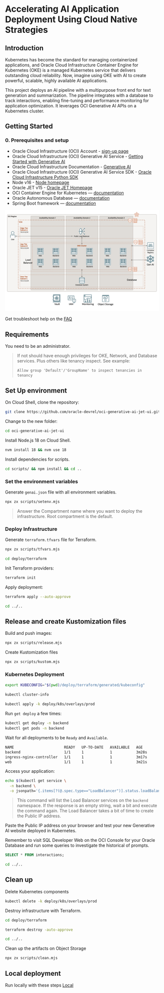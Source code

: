 # Accelerating AI Application Deployment Using Cloud Native Strategies

## Introduction

Kubernetes has become the standard for managing containerized applications, and Oracle Cloud Infrastructure Container Engine for Kubernetes (OKE) is a managed Kubernetes service that delivers outstanding cloud reliability. Now, imagine using OKE with AI to create powerful, scalable, highly available AI applications.

This project deploys an AI pipeline with a multipurpose front end for text generation and summarization. The pipeline integrates with a database to track interactions, enabling fine-tuning and performance monitoring for application optimization. It leverages OCI Generative AI APIs on a Kubernetes cluster.

## Getting Started

### 0. Prerequisites and setup

- Oracle Cloud Infrastructure (OCI) Account - [sign-up page](https://www-sites.oracle.com/artificial-intelligence/solutions/deploy-ai-apps-fast/#:~:text=Oracle%20Cloud%20account%E2%80%94-,sign%2Dup%20page,-Oracle%20Cloud%20Infrastructure)
- Oracle Cloud Infrastructure (OCI) Generative AI Service - [Getting Started with Generative AI](https://docs.oracle.com/en-us/iaas/Content/generative-ai/getting-started.htm)
- Oracle Cloud Infrastructure Documentation - [Generative AI](https://docs.oracle.com/en-us/iaas/Content/generative-ai/home.htm)
- Oracle Cloud Infrastructure (OCI) Generative AI Service SDK - [Oracle Cloud Infrastructure Python SDK](https://pypi.org/project/oci/)
- Node v16 - [Node homepage](https://nodejs.org/en)
- Oracle JET v15 - [Oracle JET Homepage](https://www.oracle.com/webfolder/technetwork/jet/index.html)
- OCI Container Engine for Kubernetes — [documentation](https://docs.oracle.com/en-us/iaas/Content/ContEng/Concepts/contengoverview.htm)
- Oracle Autonomous Database — [documentation](https://docs.oracle.com/en/database/autonomous-database-cloud-services.html)
- Spring Boot framework — [documentation](https://docs.spring.io/spring-boot/docs/3.2.5/reference/htmlsingle/)

![Architecture](./images/architecture.png)

Get troubleshoot help on the [FAQ](FAQ.md)

## Requirements

You need to be an administrator.

> If not should have enough privileges for OKE, Network, and Database services. Plus others like tenancy inspect. See example:
>
> ```
> Allow group 'Default'/'GroupName' to inspect tenancies in tenancy
> ```

## Set Up environment

On Cloud Shell, clone the repository:

```bash
git clone https://github.com/oracle-devrel/oci-generative-ai-jet-ui.git
```

Change to the new folder:

```bash
cd oci-generative-ai-jet-ui
```

Install Node.js 18 on Cloud Shell.

```bash
nvm install 18 && nvm use 18
```

Install dependencies for scripts.

```bash
cd scripts/ && npm install && cd ..
```

### Set the environment variables

Generate `genai.json` file with all environment variables.

```bash
npx zx scripts/setenv.mjs
```

> Answer the Compartment name where you want to deploy the infrastructure. Root compartment is the default.

### Deploy Infrastructure

Generate `terraform.tfvars` file for Terraform.

```bash
npx zx scripts/tfvars.mjs
```

```bash
cd deploy/terraform
```

Init Terraform providers:

```bash
terraform init
```

Apply deployment:

```bash
terraform apply --auto-approve
```

```bash
cd ../..
```

## Release and create Kustomization files

Build and push images:

```bash
npx zx scripts/release.mjs
```

Create Kustomization files

```bash
npx zx scripts/kustom.mjs
```

### Kubernetes Deployment

```bash
export KUBECONFIG="$(pwd)/deploy/terraform/generated/kubeconfig"
```

```bash
kubectl cluster-info
```

```bash
kubectl apply -k deploy/k8s/overlays/prod
```

Run `get deploy` a few times:

```bash
kubectl get deploy -n backend
kubectl get pods -n backend
```

Wait for all deployments to be `Ready` and `Available`.

```
NAME                       READY   UP-TO-DATE   AVAILABLE   AGE
backend                    1/1     1            1           3m28s
ingress-nginx-controller   1/1     1            1           3m17s
web                        1/1     1            1           3m21s
```

Access your application:

```bash
echo $(kubectl get service \
  -n backend \
  -o jsonpath='{.items[?(@.spec.type=="LoadBalancer")].status.loadBalancer.ingress[0].ip}')
```

> This command will list the Load Balancer services on the `backend` namespace. If the response is an empty string, wait a bit and execute the command again. The Load Balancer takes a bit of time to create the Public IP address.

Paste the Public IP address on your browser and test your new Generative AI website deployed in Kubernetes.

Remember to visit SQL Developer Web on the OCI Console for your Oracle Database and run some queries to investigate the historical of prompts.

```sql
SELECT * FROM interactions;
```

```bash
cd ../..
```

## Clean up

Delete Kubernetes components

```bash
kubectl delete -k deploy/k8s/overlays/prod
```

Destroy infrastructure with Terraform.

```bash
cd deploy/terraform
```

```bash
terraform destroy -auto-approve
```

```bash
cd ../..
```

Clean up the artifacts on Object Storage

```bash
npx zx scripts/clean.mjs
```

## Local deployment

Run locally with these steps [Local](LOCAL.md)
